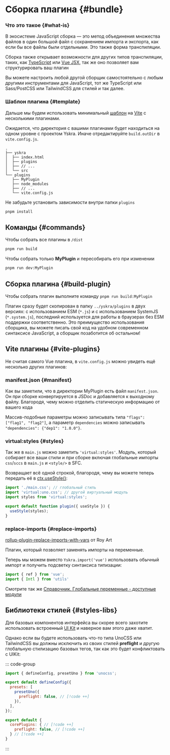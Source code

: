 # Сборка плагина {#bundle}

### Что это такое {#what-is}
В экосистеме JavaScript сборка — это метод объединения множества файлов в один большой файл с сохранением импорта и экспорта, как если бы все файлы были отдельными. Это также форма транспиляции.

Сборка также открывает возможности для других типов транспиляции, таких, как [TypeScript](https://www.typescriptlang.org/) или [Vue JSX](https://github.com/vuejs/babel-plugin-jsx), 
так же оно позволяет вам структурировать ваш плагин

Вы можете настроить любой другой сборщик самостоятельно с любым другими инструментами для JavaScript, тот же TypeScript или Sass/PostCSS или TailwindCSS для стилей и так далее.

### Шаблон плагина {#template}
Дальше мы будем использовать минимальный [шаблон](https://github.com/yskra/plugins-template) на [Vite](https://vite.dev) с несколькими плагинами.

Ожидается, что директория с вашими плагинами будет находиться на одном уровне с проектом Yskra.
Иначе отредактируйте `build.outDir` в `vite.config.js`.

```console
.
├── yskra
│  ├── index.html
│  ├── plugins
│  ├── // ...
│  └── src
└── plugins
   ├── MyPlugin
   ├── node_modules
   ├── // ...
   └── vite.config.js
```

Не забудьте установить зависимости внутри папки `plugins`

```zsh
pnpm install
```

## Команды {#commands}

Чтобы собрать все плагины в `/dist`
```zsh
pnpm run build
```

Чтобы собрать только **MyPlugin** и пересобирать его при изменении
```zsh
pnpm run dev:MyPlugin
```

## Сборка плагина {#build-plugin}

Чтобы собрать плагин выполните команду `pnpm run build:MyPlugin`

Плагин сразу будет скопирован в папку `../yskra/plugins` в двух версиях: с использованием ESM (`*.js`) и с использованием SystemJS (`*.system.js`), последний используется для работы в браузерах без ESM поддержки соответственно.
Это преимущество использования сборщика, вы можете писать свой код на удобном современном синтаксисе JavaScript, а сборщик позаботится об остальном!

## Vite плагины {#vite-plugins}

Не считая самого Vue плагина, в `vite.config.js` можно увидеть ещё несколько других плагинов:

### manifest.json {#manifest}

Как вы заметили, что в директории MyPlugin есть файл `manifest.json`.  Он при сборке конвертируется в JSDoc и добавляется к выходному файлу.
Благородя, чему можно отделить статическую информацию от вашего кода

Массив-подобные параметры можно записывать типа `"flags": ["flag1", "flag2"]`, а параметр `dependencies` можно записывать `"dependencies": {"dep1": "1.0.0"}`.

### virtual:styles {#styles}

Так же в `main.js` можно заметить `'virtual:styles'`. 
Модуль, который собирает все ваши стили и при сборке включая глобальные импорты `css`/`sccs` в `main.js` и `<style/>` в SFC.

Возвращает всё одной строкой, благородя, чему вы можете теперь передать её в [ctx.useStyle()](../../reference/plugin-context.md#usestyle):

```js
import './main.css'; // глобальный стиль
import 'virtual:uno.css'; // другой виртуальный модуль
import styles from 'virtual:styles';

export default function plugin({ useStyle }) {
  useStyle(styles);
}
```


### replace-imports {#replace-imports}

[rollup-plugin-replace-imports-with-vars](https://github.com/rart/rollup-plugin-replace-imports-with-vars) от Roy Art

Плагин, который позволяет заменять импорты на переменные.

Теперь мы можем вместо `Yskra.import('vue')` использовать обычный импорт и получить подсветку синтаксиса типизации:

```js
import { ref } from 'vue';
import { Intl } from 'utils'
```

Смотрите так же [Справочник. Глобальные переменные - доступные модули](../../reference/globals.md#available-modules)


## Библиотеки стилей {#styles-libs}

Для базовых компонентов интерфейса вы скорее всего захотите использовать встроенный [UI Kit](../../reference/builtin-plugins/ui-kit.md#components) и наверное вам этого даже хватит.

Однако если вы будете использовать что-то типа UnoCSS или TailwindCSS вы должны исключить из своих стилей **preflight** и другую глобальную стилизацию базовых тегов, 
так как это будет конфликтовать с UIKit:

::: code-group 
```js [uno.config.js]
import { defineConfig, presetUno } from 'unocss';

export default defineConfig({
  presets: [
    presetUno({
      preflight: false, // [!code ++]
    }),
  ],
});
```

```js [tailwind.config.js]
export default {
  corePlugins: { // [!code ++]
    preflight: false, // [!code ++]
  } // [!code ++]
}
```
:::
